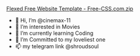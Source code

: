 [Flexed Free Website Template - Free-CSS.com.zip](https://github.com/cinemax-11/cinemax-11/files/6757623/Flexed.Free.Website.Template.-.Free-CSS.com.zip)
- 👋 Hi, I’m @cinemax-11
- 👀 I’m interested in Movies
- 🌱 I’m currently learning Coding
- 💞️ I’m Committed to my loveliest one 
- 📫 my telegram link @shroudsoul

<!---
cinemax-11/cinemax-11 is a ✨ special ✨ repository because its `README.md` (this file) appears on your GitHub profile.
You can click the Preview link to take a look at your changes.
--->
